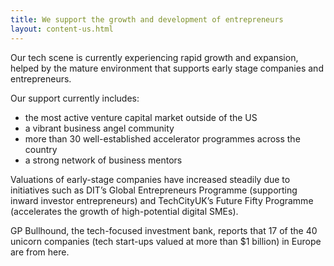 ```yaml
---
title: We support the growth and development of entrepreneurs
layout: content-us.html
---
```


Our tech scene is currently experiencing rapid growth and expansion, helped by the mature environment that supports early stage companies and entrepreneurs.

Our support currently includes:

- the most active venture capital market outside of the US
- a vibrant business angel community
- more than 30 well-established accelerator programmes across the country
- a strong network of business mentors

Valuations of early-stage companies have increased steadily due to initiatives such as DIT’s Global Entrepreneurs Programme (supporting inward investor entrepreneurs) and TechCityUK’s Future Fifty Programme (accelerates the growth of high-potential digital SMEs).
 
GP Bullhound, the tech-focused investment bank, reports that 17 of the 40 unicorn companies (tech start-ups valued at more than $1 billion) in Europe are from here.
